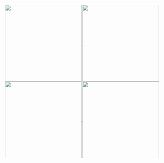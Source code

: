 <a href="https://github.com/anuraghazra/github-readme-stats#gh-dark-mode-only">
  <img height=250 align="center" src="https://github-readme-stats.vercel.app/api?username=bissakov&hide_rank=true&show_icons=true&include_all_commits=true&card_width=270px&theme=dark#gh-dark-mode-only" />
</a>
<a href="https://github.com/anuraghazra/github-readme-stats#gh-light-mode-only">
  <img height=250 align="center" src="https://github-readme-stats.vercel.app/api?username=bissakov&rank_icon=github&theme=default#gh-light-mode-only" />
</a>
<a href="https://github.com/anuraghazra/github-readme-stats#gh-dark-mode-only">
  <img height=250 align="center" src="https://github-readme-stats.vercel.app/api/top-langs/?username=bissakov&layout=compact&langs_count=12&size_weight=0.5&count_weight=0.5&card_width=340&theme=dark#gh-dark-mode-only" />
</a>
<a href="https://github.com/anuraghazra/github-readme-stats#gh-light-mode-only">
  <img height=250 align="center" src="https://github-readme-stats.vercel.app/api/top-langs/?username=bissakov&layout=compact&langs_count=12&size_weight=0.5&count_weight=0.5&card_width=340&theme=default#gh-light-mode-only" />
</a>
